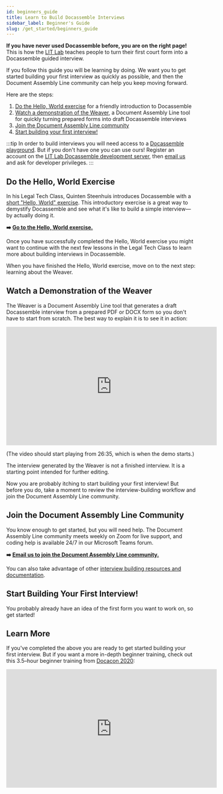 ```yaml
---
id: beginners_guide
title: Learn to Build Docassemble Interviews
sidebar_label: Beginner's Guide
slug: /get_started/beginners_guide
---
```


**If you have never used Docassemble before, you are on the right page!** This is how the [LIT Lab](https://suffolklitlab.org) teaches people to turn their first court form into a Docassemble guided interview.

If you follow this guide you will be learning by doing. We want you to get started building your first interview as quickly as possible, and then the Document Assembly Line community can help you keep moving forward.

Here are the steps:

1. [Do the Hello, World exercise](#do-the-hello-world-exercise) for a friendly introduction to Docassemble
2. [Watch a demonstration of the Weaver](#watch-a-demonstration-of-the-weaver), a Document Assembly Line tool for quickly turning prepared forms into draft Docassemble interviews
3. [Join the Document Assembly Line community](#join-the-document-assembly-line-community)
4. [Start building your first interview!](#start-building-your-first-interview)

:::tip
In order to build interviews you will need access to a [Docassemble playground](https://docassemble.org/docs/playground.html). But if you don't have one you can use ours! Register an account on the [LIT Lab Docassemble development server](https://apps-dev.suffolklitlab.org/user/register), then [email us](mailto:litlab@suffolk.edu) and ask for developer privileges.
:::

## Do the Hello, World Exercise

In his Legal Tech Class, Quinten Steenhuis introduces Docassemble with a [short "Hello, World" exercise](https://suffolklitlab.org/legal-tech-class/docs/classes/docacon-2020/hello-world). This introductory exercise is a great way to demystify Docassemble and see what it's like to build a simple interview—by actually doing it.

**➡️ [Go to the Hello, World exercise.](https://suffolklitlab.org/legal-tech-class/docs/classes/docacon-2020/hello-world)**

Once you have successfully completed the Hello, World exercise you might want to continue with the next few lessons in the Legal Tech Class to learn more about building interviews in Docassemble.

When you have finished the Hello, World exercise, move on to the next step: learning about the Weaver.

## Watch a Demonstration of the Weaver

The Weaver is a Document Assembly Line tool that generates a draft Docassemble interview from a prepared PDF or DOCX form so you don't have to start from scratch. The best way to explain it is to see it in action:

<iframe width="560" height="315" src="https://www.youtube-nocookie.com/embed/1zF_omoCm1c?si=UVHiheS_2tdteg0h&amp;start=1595" title="YouTube video player" frameborder="0" allow="accelerometer; autoplay; clipboard-write; encrypted-media; gyroscope; picture-in-picture; web-share" referrerpolicy="strict-origin-when-cross-origin" allowfullscreen></iframe>

(The video should start playing from 26:35, which is when the demo starts.)

The interview generated by the Weaver is not a finished interview. It is a starting point intended for further editing.

Now you are probably itching to start building your first interview! But before you do, take a moment to review the interview-building workflow and join the Document Assembly Line community.

## Join the Document Assembly Line Community

You know enough to get started, but you will need help. The Document Assembly Line community meets weekly on Zoom for live support, and coding help is available 24/7 in our Microsoft Teams forum.

**➡️ [Email us to join the Document Assembly Line community.](mailto:litlab@suffolk.edu)**

You can also take advantage of other [interview building resources and documentation](resources.md).

## Start Building Your First Interview!

You probably already have an idea of the first form you want to work on, so get started!

## Learn More

If you've completed the above you are ready to get started building your first interview. But if you want a more in-depth beginner training, check out this 3.5–hour beginner training from [Docacon 2020](https://docacon.com/2020/index.html):

<iframe width="560" height="315" src="https://www.youtube.com/embed/Lsh_2qmTSAw?si=v5quUzfrXhj144v0&amp;start=40" title="YouTube video player" frameborder="0" allow="accelerometer; autoplay; clipboard-write; encrypted-media; gyroscope; picture-in-picture; web-share" referrerpolicy="strict-origin-when-cross-origin" allowfullscreen></iframe>
